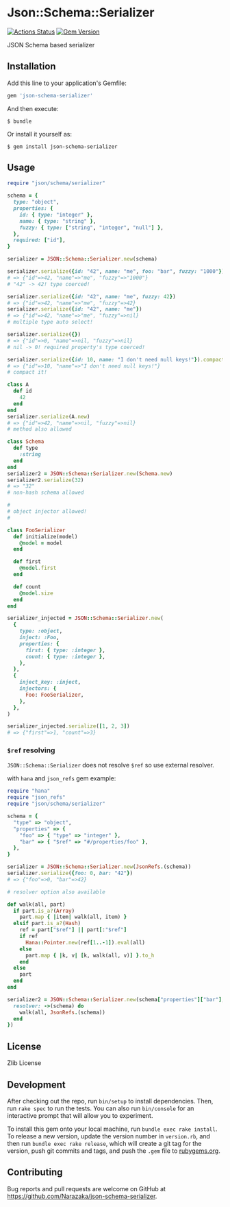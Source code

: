 # Json::Schema::Serializer

[![Actions Status](https://github.com/Narazaka/json-schema-serializer/workflows/Ruby/badge.svg)](https://github.com/Narazaka/json-schema-serializer/actions)
[![Gem Version](https://badge.fury.io/rb/json-schema-serializer.svg)](https://badge.fury.io/rb/json-schema-serializer)

JSON Schema based serializer

## Installation

Add this line to your application's Gemfile:

```ruby
gem 'json-schema-serializer'
```

And then execute:

    $ bundle

Or install it yourself as:

    $ gem install json-schema-serializer

## Usage

```ruby
require "json/schema/serializer"

schema = {
  type: "object",
  properties: {
    id: { type: "integer" },
    name: { type: "string" },
    fuzzy: { type: ["string", "integer", "null"] },
  },
  required: ["id"],
}

serializer = JSON::Schema::Serializer.new(schema)

serializer.serialize({id: "42", name: "me", foo: "bar", fuzzy: "1000"})
# => {"id"=>42, "name"=>"me", "fuzzy"=>"1000"}
# "42" -> 42! type coerced!

serializer.serialize({id: "42", name: "me", fuzzy: 42})
# => {"id"=>42, "name"=>"me", "fuzzy"=>42}
serializer.serialize({id: "42", name: "me"})
# => {"id"=>42, "name"=>"me", "fuzzy"=>nil}
# multiple type auto select!

serializer.serialize({})
# => {"id"=>0, "name"=>nil, "fuzzy"=>nil}
# nil -> 0! required property's type coerced!

serializer.serialize({id: 10, name: "I don't need null keys!"}).compact
# => {"id"=>10, "name"=>"I don't need null keys!"}
# compact it!

class A
  def id
    42
  end
end
serializer.serialize(A.new)
# => {"id"=>42, "name"=>nil, "fuzzy"=>nil}
# method also allowed

class Schema
  def type
    :string
  end
end
serializer2 = JSON::Schema::Serializer.new(Schema.new)
serializer2.serialize(32)
# => "32"
# non-hash schema allowed

#
# object injector allowed!
#

class FooSerializer
  def initialize(model)
    @model = model
  end

  def first
    @model.first
  end

  def count
    @model.size
  end
end

serializer_injected = JSON::Schema::Serializer.new(
  {
    type: :object,
    inject: :Foo,
    properties: {
      first: { type: :integer },
      count: { type: :integer },
    },
  },
  {
    inject_key: :inject,
    injectors: {
      Foo: FooSerializer,
    },
  },
)

serializer_injected.serialize([1, 2, 3])
# => {"first"=>1, "count"=>3}
```

### `$ref` resolving

`JSON::Schema::Serializer` does not resolve `$ref` so use external resolver.

with `hana` and `json_refs` gem example:

```ruby
require "hana"
require "json_refs"
require "json/schema/serializer"

schema = {
  "type" => "object",
  "properties" => {
    "foo" => { "type" => "integer" },
    "bar" => { "$ref" => "#/properties/foo" },
  },
}

serializer = JSON::Schema::Serializer.new(JsonRefs.(schema))
serializer.serialize({foo: 0, bar: "42"})
# => {"foo"=>0, "bar"=>42}

# resolver option also available

def walk(all, part)
  if part.is_a?(Array)
    part.map { |item| walk(all, item) }
  elsif part.is_a?(Hash)
    ref = part["$ref"] || part[:"$ref"]
    if ref
      Hana::Pointer.new(ref[1..-1]).eval(all)
    else
      part.map { |k, v| [k, walk(all, v)] }.to_h
    end
  else
    part
  end
end

serializer2 = JSON::Schema::Serializer.new(schema["properties"]["bar"], {
  resolver: ->(schema) do
    walk(all, JsonRefs.(schema))
  end
})
```

## License

Zlib License

## Development

After checking out the repo, run `bin/setup` to install dependencies. Then, run `rake spec` to run the tests. You can also run `bin/console` for an interactive prompt that will allow you to experiment.

To install this gem onto your local machine, run `bundle exec rake install`. To release a new version, update the version number in `version.rb`, and then run `bundle exec rake release`, which will create a git tag for the version, push git commits and tags, and push the `.gem` file to [rubygems.org](https://rubygems.org).

## Contributing

Bug reports and pull requests are welcome on GitHub at https://github.com/Narazaka/json-schema-serializer.

